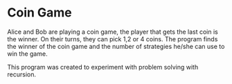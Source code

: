 # Coin Game
Alice and Bob are playing a coin game, the player
that gets the last coin is the winner. On their turns, they can pick 1,2
or 4 coins. The program finds the winner of the coin game and the number
of strategies he/she can use to win the game.

This program was created to experiment with problem solving with recursion.
